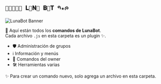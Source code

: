 ## `⏤͟͞ू⃪ 𝐋𝕌𝐍𝔸 𝐁𝕆𝐓 𑁯★ᰍ`

![LunaBot Banner](https://files.catbox.moe/if757e.jpg)

📂 Aquí están todos los **comandos de LunaBot**.  
Cada archivo `.js` en esta carpeta es un plugin ✨.

- 🛡️ Administración de grupos  
- ℹ️ Información y menús  
- 👑 Comandos del owner  
- 🛠️ Herramientas varias  

✨ Para crear un comando nuevo, solo agrega un archivo en esta carpeta.
